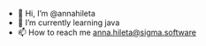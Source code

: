 - 👋 Hi, I’m @annahileta
- 🌱 I’m currently learning java
- 📫 How to reach me anna.hileta@sigma.software

<!---
annahileta/annahileta is a ✨ special ✨ repository because its `README.md` (this file) appears on your GitHub profile.
You can click the Preview link to take a look at your changes.
--->
